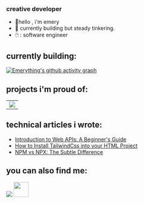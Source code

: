 ### creative developer


- :panda_face:hello , i'm emery
- :thought_balloon: currently building but steady tinkering.
- 🖱️ : software engineer 

## currently building: 
[![Emerything's github activity graph](https://github-readme-activity-graph.vercel.app/graph?username=codemerything&theme=xcode&custom_title=ecommerce%20template%20graph&hide_border=true)](https://github.com/codemerything/ecommerce-template)
   
## projects i'm proud of: 
<table>
	<tr>
		<td> <a href="https://github.com/codemerything/starsearch"><img src="https://github-readme-stats.vercel.app/api/pin/?username=codemerything&repo=emerything" /></a></td>
		</tr>
	
</table>


## technical articles i wrote:
- [Introduction to Web APIs: A Beginner's Guide](https://mmnldm.hashnode.dev/introduction-to-web-apis/)
- [How to Install TailwindCss into your HTML Project](https://mmnldm.hashnode.dev/how-to-install-tailwind-css-in-your-html-project/)
- [NPM vs NPX: The Subtle Difference](https://mmnldm.hashnode.dev/npm-vs-npx/)
 
## you can also find me:

<p>
<a href = "https://www.linkedin.com/in/mmnldm"><img src="https://img.icons8.com/fluent/48/000000/linkedin.png"/></a>
<a href = "https://www.x.com/zimaab"><img src="https://raw.githubusercontent.com/rahuldkjain/github-profile-readme-generator/master/src/images/icons/Social/twitter.svg" height="40" width="40"/></a>
</p>
